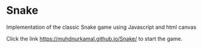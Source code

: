 # Snake
Implementation of the classic Snake game using Javascript and html canvas

Click the link https://muhdnurkamal.github.io/Snake/ to start the game.
